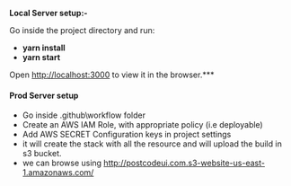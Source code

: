 **Local  Server setup:-**

Go inside the project directory and run:

* **yarn install**
* **yarn start**

Open [http://localhost:3000](http://localhost:3000) to view it in the browser.***

#### **Prod Server setup**

* Go inside .github\workflow folder
* Create an AWS IAM Role, with appropriate policy (i.e deployable)
* Add AWS SECRET Configuration keys in project settings
* it will create the stack with all the resource and will upload the build in s3 bucket.
* we can browse using http://postcodeui.com.s3-website-us-east-1.amazonaws.com/
